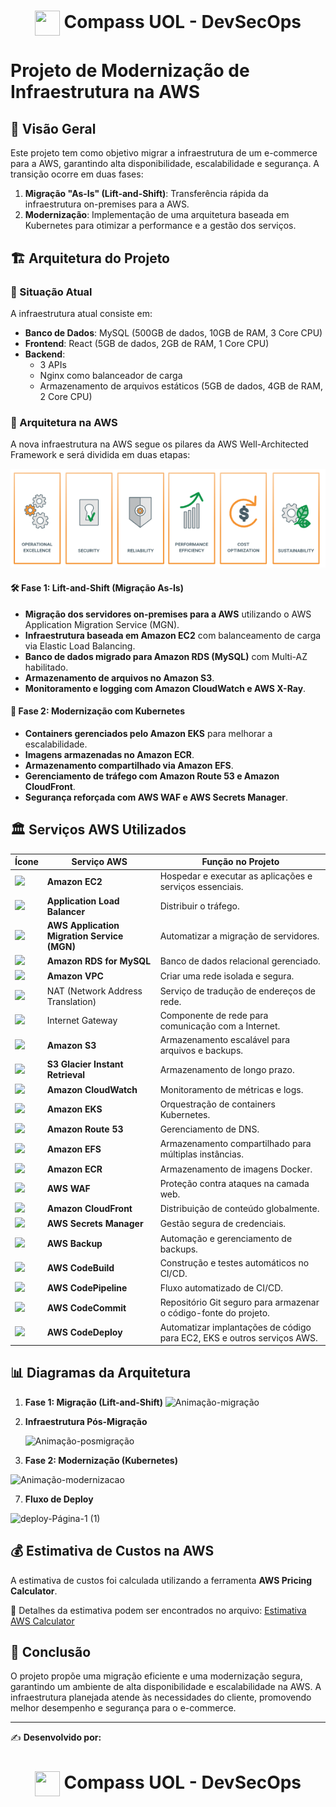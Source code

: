 <h1 align="center">
    <img align="center" src="https://logospng.org/download/uol/logo-uol-icon-256.png" width="40" height="40" /> Compass UOL - DevSecOps
</h1>

# Projeto de Modernização de Infraestrutura na AWS

## 📌 Visão Geral

Este projeto tem como objetivo migrar a infraestrutura de um e-commerce para a AWS, garantindo alta disponibilidade, escalabilidade e segurança. A transição ocorre em duas fases: 

1. **Migração "As-Is" (Lift-and-Shift)**: Transferência rápida da infraestrutura on-premises para a AWS.
2. **Modernização**: Implementação de uma arquitetura baseada em Kubernetes para otimizar a performance e a gestão dos serviços.

## 🏗 Arquitetura do Projeto

### 🔹 Situação Atual
A infraestrutura atual consiste em:
- **Banco de Dados**: MySQL (500GB de dados, 10GB de RAM, 3 Core CPU)
- **Frontend**: React (5GB de dados, 2GB de RAM, 1 Core CPU)
- **Backend**:
  - 3 APIs
  - Nginx como balanceador de carga
  - Armazenamento de arquivos estáticos (5GB de dados, 4GB de RAM, 2 Core CPU)

### 🔹 Arquitetura na AWS
A nova infraestrutura na AWS segue os pilares da AWS Well-Architected Framework e será dividida em duas etapas:

![Pilares da AWS Well-Architected Framework](img/pilares_aws.png)

#### 🛠 **Fase 1: Lift-and-Shift (Migração As-Is)**
- **Migração dos servidores on-premises para a AWS** utilizando o AWS Application Migration Service (MGN).
- **Infraestrutura baseada em Amazon EC2** com balanceamento de carga via Elastic Load Balancing.
- **Banco de dados migrado para Amazon RDS (MySQL)** com Multi-AZ habilitado.
- **Armazenamento de arquivos no Amazon S3**.
- **Monitoramento e logging com Amazon CloudWatch e AWS X-Ray**.

#### 🚀 **Fase 2: Modernização com Kubernetes**
- **Containers gerenciados pelo Amazon EKS** para melhorar a escalabilidade.
- **Imagens armazenadas no Amazon ECR**.
- **Armazenamento compartilhado via Amazon EFS**.
- **Gerenciamento de tráfego com Amazon Route 53 e Amazon CloudFront**.
- **Segurança reforçada com AWS WAF e AWS Secrets Manager**.

## 🏛 Serviços AWS Utilizados

Ícone | **Serviço AWS** | **Função no Projeto** |
|--- | --- | --- |
| <img src="https://encrypted-tbn0.gstatic.com/images?q=tbn:ANd9GcRULf2JOHbvkPux8pEzQrkH70TVSpfgRMzgQA&s" width="50"> | **Amazon EC2** | Hospedar e executar as aplicações e serviços essenciais. |
| <img src="https://cloud-icons.onemodel.app/aws/Resource-Icons_01312023/Res_Networking-and-Content-Delivery/Res_48_Light/Res_Elastic-Load-Balancing_Application-Load-Balancer_48_Light.png" width="50"> | **Application Load Balancer** | Distribuir o tráfego. |
| <img src="https://cloud-icons.onemodel.app/aws/Architecture-Service-Icons_01312023/Arch_Migration-Transfer/64/Arch_AWS-Application-Migration-Service_64@5x.png" width="50"> | **AWS Application Migration Service (MGN)** | Automatizar a migração de servidores. |
| <img src="https://encrypted-tbn0.gstatic.com/images?q=tbn:ANd9GcQ7L7fI-Ozxh2ni9T2E7rgX_CU-VNMOpoXfwpIxYIaifUcJL_NQ0ZJi8mGHWNRdiFXmres&usqp=CAU" width="50"> | **Amazon RDS for MySQL** | Banco de dados relacional gerenciado. |
| <img src="https://github.com/user-attachments/assets/74224709-c040-46dd-858c-6307886fb90d" width="50"> | **Amazon VPC** | Criar uma rede isolada e segura. |
| <img src="https://cloud-icons.onemodel.app/aws/Resource-Icons_01312023/Res_Networking-and-Content-Delivery/Res_48_Light/Res_Amazon-VPC_NAT-Gateway_48_Light.png" width="50"> | NAT (Network Address Translation) | Serviço de tradução de endereços de rede. |
| <img src="https://cloud-icons.onemodel.app/aws/Resource-Icons_01312023/Res_Networking-and-Content-Delivery/Res_48_Light/Res_Amazon-VPC_Internet-Gateway_48_Light.png" width="50"> | Internet Gateway | Componente de rede para comunicação com a Internet. |
| <img src="https://cdn.worldvectorlogo.com/logos/amazon-s3-simple-storage-service.svg" width="50"> | **Amazon S3** | Armazenamento escalável para arquivos e backups. |
| <img src="https://cloud-icons.onemodel.app/aws/Architecture-Service-Icons_01312023/Arch_Storage/64/Arch_Amazon-Simple-Storage-Service-Glacier_64.svg" width="50"> | **S3 Glacier Instant Retrieval** | Armazenamento de longo prazo. |
| <img src="https://cloud-icons.onemodel.app/aws/Architecture-Service-Icons_01312023/Arch_Management-Governance/64/Arch_Amazon-CloudWatch_64.png" width="50"> | **Amazon CloudWatch** | Monitoramento de métricas e logs. |
| <img src="https://cloud-icons.onemodel.app/aws/Architecture-Service-Icons_01312023/Arch_Containers/64/Arch_Amazon-Elastic-Kubernetes-Service_64.png" width="50"> | **Amazon EKS** | Orquestração de containers Kubernetes. |
| <img src="https://cloud-icons.onemodel.app/aws/Architecture-Service-Icons_01312023/Arch_Networking-Content-Delivery/64/Arch_Amazon-Route-53_64@5x.png" width="50"> | **Amazon Route 53** | Gerenciamento de DNS. |
| <img src="https://cloud-icons.onemodel.app/aws/Architecture-Service-Icons_01312023/Arch_Storage/64/Arch_Amazon-EFS_64.svg" width="50"> | **Amazon EFS** | Armazenamento compartilhado para múltiplas instâncias. |
| <img src="https://cloud-icons.onemodel.app/aws/Architecture-Service-Icons_01312023/Arch_Containers/64/Arch_Amazon-Elastic-Container-Registry_64.png" width="50"> | **Amazon ECR** | Armazenamento de imagens Docker. |
| <img src="https://cloud-icons.onemodel.app/aws/Architecture-Service-Icons_01312023/Arch_Security-Identity-Compliance/64/Arch_AWS-WAF_64.png" width="50"> | **AWS WAF** | Proteção contra ataques na camada web. |
| <img src="https://cloud-icons.onemodel.app/aws/Architecture-Service-Icons_01312023/Arch_Networking-Content-Delivery/64/Arch_Amazon-CloudFront_64.png" width="50"> | **Amazon CloudFront** | Distribuição de conteúdo globalmente. |
| <img src="https://cloud-icons.onemodel.app/aws/Architecture-Service-Icons_01312023/Arch_Security-Identity-Compliance/64/Arch_AWS-Secrets-Manager_64@5x.png" width="50"> | **AWS Secrets Manager** | Gestão segura de credenciais. |
| <img src="https://cloud-icons.onemodel.app/aws/Architecture-Service-Icons_01312023/Arch_Storage/64/Arch_AWS-Backup_64@5x.png" width="50"> | **AWS Backup** | Automação e gerenciamento de backups. |
| <img src="https://cloud-icons.onemodel.app/aws/Architecture-Service-Icons_01312023/Arch_Developer-Tools/64/Arch_AWS-CodeBuild_64.svg" width="50"> | **AWS CodeBuild** | Construção e testes automáticos no CI/CD. |
| <img src="https://cloud-icons.onemodel.app/aws/Architecture-Service-Icons_01312023/Arch_Developer-Tools/64/Arch_AWS-CodePipeline_64.svg" width="50"> | **AWS CodePipeline** | Fluxo automatizado de CI/CD. |
| <img src="https://cloud-icons.onemodel.app/aws/Architecture-Service-Icons_01312023/Arch_Developer-Tools/64/Arch_AWS-CodeCommit_64.svg" width="50"> | **AWS CodeCommit** | Repositório Git seguro para armazenar o código-fonte do projeto. |
| <img src="https://cloud-icons.onemodel.app/aws/Architecture-Service-Icons_01312023/Arch_Developer-Tools/64/Arch_AWS-CodeDeploy_64.svg" width="50"> | **AWS CodeDeploy** | Automatizar implantações de código para EC2, EKS e outros serviços AWS. |

## 📊 Diagramas da Arquitetura

1. **Fase 1: Migração (Lift-and-Shift)**
   ![Animação-migração](https://github.com/user-attachments/assets/b1c44c4d-3081-421e-8b14-d7c94ce3b963)


3. **Infraestrutura Pós-Migração**

   ![Animação-posmigração](https://github.com/user-attachments/assets/89ad8c1a-166c-45d8-a734-db86cd1d74d3)

   
5. **Fase 2: Modernização (Kubernetes)**

 
  ![Animação-modernizacao](https://github.com/user-attachments/assets/f9343f72-5f1f-4ab4-8f93-e8e4331b55cf)



7. **Fluxo de Deploy**

![deploy-Página-1 (1)](https://github.com/user-attachments/assets/eef4e351-d488-4a94-9740-41924e04c91d)








## 💰 Estimativa de Custos na AWS
A estimativa de custos foi calculada utilizando a ferramenta **AWS Pricing Calculator**.

📄 Detalhes da estimativa podem ser encontrados no arquivo: [Estimativa AWS Calculator](aws_calculator.pdf)

## 📜 Conclusão
O projeto propõe uma migração eficiente e uma modernização segura, garantindo um ambiente de alta disponibilidade e escalabilidade na AWS. A infraestrutura planejada atende às necessidades do cliente, promovendo melhor desempenho e segurança para o e-commerce.

---

✍ **Desenvolvido por:** 

<h1 align="center">
    <img align="center" src="https://logospng.org/download/uol/logo-uol-icon-256.png" width="40" height="40" /> Compass UOL - DevSecOps
</h1>





